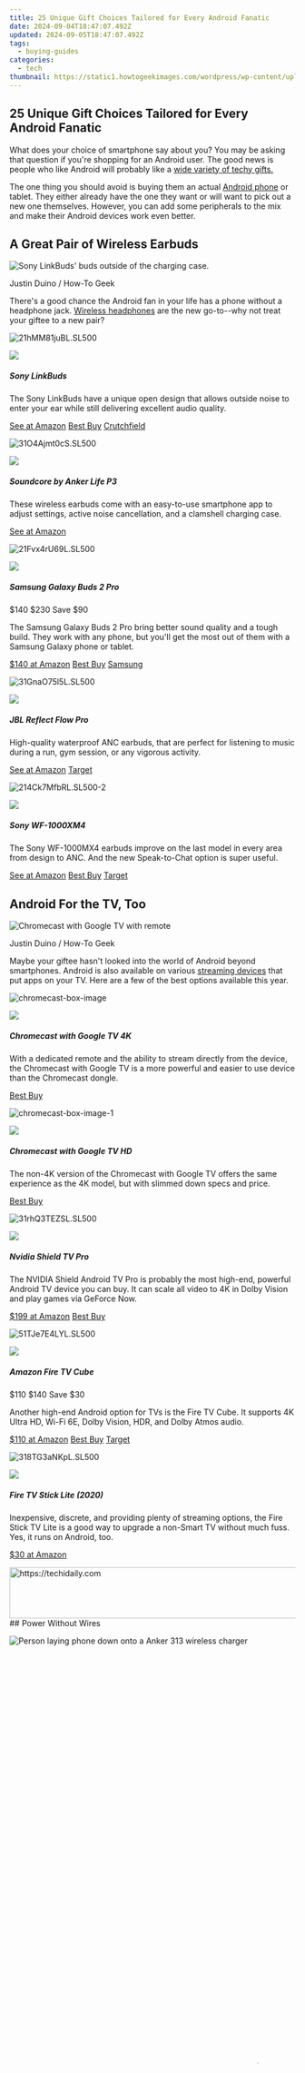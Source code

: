 ```yaml
---
title: 25 Unique Gift Choices Tailored for Every Android Fanatic
date: 2024-09-04T18:47:07.492Z
updated: 2024-09-05T18:47:07.492Z
tags:
  - buying-guides
categories:
  - tech
thumbnail: https://static1.howtogeekimages.com/wordpress/wp-content/uploads/2022/11/Samsung-Galaxy-phones.jpg
---
```


## 25 Unique Gift Choices Tailored for Every Android Fanatic

What does your choice of smartphone say about you? You may be asking that question if you're shopping for an Android user. The good news is people who like Android will probably like a [wide variety of techy gifts.](https://extra-lessons.techidaily.com/new-2023s-premier-entryway-toolkit-across-devices/) 

 The one thing you should avoid is buying them an actual [Android phone](https://twitter-videos.techidaily.com/hot-takes-highlight-twitters-trending-topics-for-2024/) or tablet. They either already have the one they want or will want to pick out a new one themselves. However, you can add some peripherals to the mix and make their Android devices work even better.

##  A Great Pair of Wireless Earbuds

![Sony LinkBuds' buds outside of the charging case.](https://static1.howtogeekimages.com/wordpress/wp-content/uploads/2022/04/Sony-LinkBuds-buds-outside-of-the-charging-case.jpg) 

Justin Duino / How-To Geek

 There's a good chance the Android fan in your life has a phone without a headphone jack. [Wireless headphones](https://ios-unlock.techidaily.com/locked-out-of-apple-iphone-xs-max-5-ways-to-get-into-a-locked-apple-iphone-xs-max-by-drfone-ios/) are the new go-to--why not treat your giftee to a new pair?

![21hMM81juBL._SL500_](https://static1.howtogeekimages.com/wordpress/wp-content/uploads/2023/07/21hmm81jubl-_sl500_.jpg) 

![](https://static1.howtogeekimages.com/wordpresshttps://static0.howtogeekimages.com/wordpress/wp-content/uploads/2023/07/2023-howtogeek-best_of-generic.png) 

#####  Sony LinkBuds

The Sony LinkBuds have a unique open design that allows outside noise to enter your ear while still delivering excellent audio quality.

[See at Amazon](https://www.amazon.com/Sony-LinkBuds-Wireless-Headphones-Open-Ring/dp/B09QNLR4GD?tag=htg-v2-2vb9j3m-20&ascsubtag=UUhtgUeUpU203544&asc%5Frefurl=https%3A%2F%2Fwww.howtogeek.com%2F850078%2Fgifts-for-android-users%2F&asc%5Fcampaign=Short-Term) [Best Buy](https://shop-links.co/link/?exclusive=1&publisher_slug=itechdaily19598&url=https%3A%2F%2Fwww.bestbuy.com%2Fsite%2Fsony__linkbuds_true_%2F6493580.p%3FskuId%3D6493580) [Crutchfield](https://shop-links.co/link/?exclusive=1&publisher_slug=itechdaily19598&url=https%3A%2F%2Fwww.crutchfield.com%2FI-rNARc1DY6%2Fp_158WFL900G%2FSony-LinkBuds.html) 

![31O4Ajmt0cS._SL500_](https://static1.howtogeekimages.com/wordpress/wp-content/uploads/2023/07/31o4ajmt0cs-_sl500_.jpg) 

![](https://static1.howtogeekimages.com/wordpresshttps://static0.howtogeekimages.com/wordpress/wp-content/uploads/2023/07/2023-howtogeek-best_of-generic.png) 

#####  Soundcore by Anker Life P3

These wireless earbuds come with an easy-to-use smartphone app to adjust settings, active noise cancellation, and a clamshell charging case.

[See at Amazon](https://www.amazon.com/Soundcore-Cancelling-Wireless-Charging-Sleeping/dp/B093SLWMS7?tag=htg-v2-2vb9j3m-20&ascsubtag=UUhtgUeUpU203544&asc%5Frefurl=https%3A%2F%2Fwww.howtogeek.com%2F850078%2Fgifts-for-android-users%2F&asc%5Fcampaign=Short-Term) 

![21Fvx4rU69L._SL500_](https://static1.howtogeekimages.com/wordpress/wp-content/uploads/2023/07/21fvx4ru69l-_sl500_.jpg) 

![](https://static1.howtogeekimages.com/wordpresshttps://static0.howtogeekimages.com/wordpress/wp-content/uploads/2023/07/2023-howtogeek-best_of-generic.png) 

#####  Samsung Galaxy Buds 2 Pro

$140 $230 Save $90 

The Samsung Galaxy Buds 2 Pro bring better sound quality and a tough build. They work with any phone, but you'll get the most out of them with a Samsung Galaxy phone or tablet.

[$140 at Amazon](https://www.amazon.com/SAMSUNG-Bluetooth-Cancelling-Conversation-Resistant/dp/B0B2SFVRC2?tag=htg-v2-2vb9j3m-20&ascsubtag=UUhtgUeUpU203544&asc%5Frefurl=https%3A%2F%2Fwww.howtogeek.com%2F850078%2Fgifts-for-android-users%2F&asc%5Fcampaign=Short-Term) [Best Buy](https://shop-links.co/link/?exclusive=1&publisher_slug=itechdaily19598&url=https%3A%2F%2Fwww.bestbuy.com%2Fsite%2Fsamsung__galaxy_buds%2F6510542.p%3FskuId%3D6510542) [Samsung](https://shop-links.co/link/?exclusive=1&publisher_slug=itechdaily19598&url=https%3A%2F%2Fwww.samsung.com%2Fus%2Fmobile%2Faudio%2Fheadphones%2Fgalaxy-buds2-pro-white-sm-r510nzwaxar%2F) 

![31GnaO75l5L._SL500_](https://static1.howtogeekimages.com/wordpress/wp-content/uploads/2023/07/31gnao75l5l-_sl500_.jpg) 

![](https://static1.howtogeekimages.com/wordpresshttps://static0.howtogeekimages.com/wordpress/wp-content/uploads/2023/07/2023-howtogeek-best_of-generic.png) 

#####  JBL Reflect Flow Pro

High-quality waterproof ANC earbuds, that are perfect for listening to music during a run, gym session, or any vigorous activity.

[See at Amazon](https://www.amazon.com/JBL-Reflect-Wireless-Sports-Earbuds/dp/B09CVCRYZZ?tag=htg-v2-2vb9j3m-20&ascsubtag=UUhtgUeUpU203544&asc%5Frefurl=https%3A%2F%2Fwww.howtogeek.com%2F850078%2Fgifts-for-android-users%2F&asc%5Fcampaign=Short-Term) [Target](https://shop-links.co/link/?exclusive=1&publisher_slug=itechdaily19598&url=https%3A%2F%2Fdisneyplus.bn5x.net%2Fc%2F156932%2F564546%2F9358%3FsubId1%3DUUhtgUeUpU203544%26subId2%3Dehtg%26u%3Dhttps%253A%252F%252Fwww.target.com%252Fp%252Fjbl%255Freflect%255Fflow%255Fpro%252F-%252FA-84744324) 

![214Ck7MfbRL._SL500_-2](https://static1.howtogeekimages.com/wordpress/wp-content/uploads/2023/07/214ck7mfbrl-_sl500_-2.jpg) 

![](https://static1.howtogeekimages.com/wordpresshttps://static0.howtogeekimages.com/wordpress/wp-content/uploads/2023/07/2023-howtogeek-best_of-generic.png) 

#####  Sony WF-1000XM4

The Sony WF-1000MX4 earbuds improve on the last model in every area from design to ANC. And the new Speak-to-Chat option is super useful.

[See at Amazon](https://www.amazon.com/dp/B094C4VDJZ?tag=htg-v2-2vb9j3m-20&ascsubtag=UUhtgUeUpU203544&asc%5Frefurl=https%3A%2F%2Fwww.howtogeek.com%2F850078%2Fgifts-for-android-users%2F&asc%5Fcampaign=Short-Term) [Best Buy](https://shop-links.co/link/?exclusive=1&publisher_slug=itechdaily19598&url=https%3A%2F%2Fwww.bestbuy.com%2Fsite%2Fsony__wf1000xm4_true%2F6462204.p%3FskuId%3D6462204) [Target](https://shop-links.co/link/?exclusive=1&publisher_slug=itechdaily19598&url=https%3A%2F%2Fdisneyplus.bn5x.net%2Fc%2F156932%2F564546%2F9358%3FsubId1%3DUUhtgUeUpU203544%26subId2%3Dehtg%26u%3Dhttps%253A%252F%252Fwww.target.com%252Fp%252Fsony%255Fnoisecancelling%252F-%252FA-82691015) 

##  Android For the TV, Too

![Chromecast with Google TV with remote](https://static1.howtogeekimages.com/wordpress/wp-content/uploads/2020/10/chromecast-with-google-tv-with-remote-htg.jpg) 

Justin Duino / How-To Geek

 Maybe your giftee hasn't looked into the world of Android beyond smartphones. Android is also available on various [streaming devices](https://facebook-video-share.techidaily.com/updated-prime-selection-of-screen-capture-software-for-gaming/) that put apps on your TV. Here are a few of the best options available this year.

![chromecast-box-image](https://static1.howtogeekimages.com/wordpress/wp-content/uploads/2023/07/chromecast-box-image.jpg) 

![](https://static1.howtogeekimages.com/wordpresshttps://static0.howtogeekimages.com/wordpress/wp-content/uploads/2023/07/2023-howtogeek-best_of-generic.png) 

#####  Chromecast with Google TV 4K

With a dedicated remote and the ability to stream directly from the device, the Chromecast with Google TV is a more powerful and easier to use device than the Chromecast dongle.

[Best Buy](https://shop-links.co/link/?exclusive=1&publisher_slug=itechdaily19598&url=https%3A%2F%2Fwww.bestbuy.com%2Fsite%2Fchromecast-with-google-tv-4k-snow%2F6425976.p) 

![chromecast-box-image-1](https://static1.howtogeekimages.com/wordpress/wp-content/uploads/2023/07/chromecast-box-image-1.jpg) 

![](https://static1.howtogeekimages.com/wordpresshttps://static0.howtogeekimages.com/wordpress/wp-content/uploads/2023/07/2023-howtogeek-best_of-generic.png) 

#####  Chromecast with Google TV HD

The non-4K version of the Chromecast with Google TV offers the same experience as the 4K model, but with slimmed down specs and price.

[Best Buy](https://shop-links.co/link/?exclusive=1&publisher_slug=itechdaily19598&url=https%3A%2F%2Fwww.bestbuy.com%2Fsite%2Fchromecast-with-google-tv-hd-snow%2F6517336.p) 

![31rhQ3TEZSL._SL500_](https://static1.howtogeekimages.com/wordpress/wp-content/uploads/2023/07/31rhq3tezsl-_sl500_.jpg) 

![](https://static1.howtogeekimages.com/wordpresshttps://static0.howtogeekimages.com/wordpress/wp-content/uploads/2023/07/2023-howtogeek-best_of-generic.png) 

#####  Nvidia Shield TV Pro

The NVIDIA Shield Android TV Pro is probably the most high-end, powerful Android TV device you can buy. It can scale all video to 4K in Dolby Vision and play games via GeForce Now.

[$199 at Amazon](https://www.amazon.com/NVIDIA-Shield-Android-Streaming-Performance/dp/B07YP9FBMM?tag=htg-v2-2vb9j3m-20&ascsubtag=UUhtgUeUpU203544&asc%5Frefurl=https%3A%2F%2Fwww.howtogeek.com%2F850078%2Fgifts-for-android-users%2F&asc%5Fcampaign=Short-Term) [Best Buy](https://shop-links.co/link/?exclusive=1&publisher_slug=itechdaily19598&url=https%3A%2F%2Fwww.bestbuy.com%2Fsite%2Fnvidia__shield_andro%2F6370425.p%3FskuId%3D6370425) 

![51TJe7E4LYL._SL500_](https://static1.howtogeekimages.com/wordpress/wp-content/uploads/2023/07/51tje7e4lyl-_sl500_.jpg) 

![](https://static1.howtogeekimages.com/wordpresshttps://static0.howtogeekimages.com/wordpress/wp-content/uploads/2023/07/2023-howtogeek-best_of-generic.png) 

#####  Amazon Fire TV Cube

$110 $140 Save $30 

Another high-end Android option for TVs is the Fire TV Cube. It supports 4K Ultra HD, Wi-Fi 6E, Dolby Vision, HDR, and Dolby Atmos audio.

[$110 at Amazon](https://www.amazon.com/All-new-fire-tv-cube-4k-streaming-device/dp/B09BZZ3MM7?tag=htg-v2-2vb9j3m-20&ascsubtag=UUhtgUeUpU203544&asc%5Frefurl=https%3A%2F%2Fwww.howtogeek.com%2F850078%2Fgifts-for-android-users%2F&asc%5Fcampaign=Short-Term) [Best Buy](https://shop-links.co/link/?exclusive=1&publisher_slug=itechdaily19598&url=https%3A%2F%2Fwww.bestbuy.com%2Fsite%2Famazon__fire_tv_cube%2F6522377.p%3FskuId%3D6522377) [Target](https://shop-links.co/link/?exclusive=1&publisher_slug=itechdaily19598&url=https%3A%2F%2Fdisneyplus.bn5x.net%2Fc%2F156932%2F564546%2F9358%3FsubId1%3DUUhtgUeUpU203544%26subId2%3Dehtg%26u%3Dhttps%253A%252F%252Fwww.target.com%252Fp%252Famazon%255Ffire%255Ftv%255Fcube%255F%252F-%252FA-86217850) 

![318TG3aNKpL._SL500_](https://static1.howtogeekimages.com/wordpress/wp-content/uploads/2023/07/318tg3ankpl-_sl500_.jpg) 

![](https://static1.howtogeekimages.com/wordpresshttps://static0.howtogeekimages.com/wordpress/wp-content/uploads/2023/07/2023-howtogeek-best_of-generic.png) 

#####  Fire TV Stick Lite (2020)

Inexpensive, discrete, and providing plenty of streaming options, the Fire Stick TV Lite is a good way to upgrade a non-Smart TV without much fuss. Yes, it runs on Android, too.

[$30 at Amazon](https://www.amazon.com/fire-tv-stick-lite/dp/B07YNLBS7R?tag=htg-v2-2vb9j3m-20&ascsubtag=UUhtgUeUpU203544&asc%5Frefurl=https%3A%2F%2Fwww.howtogeek.com%2F850078%2Fgifts-for-android-users%2F&asc%5Fcampaign=Short-Term) 

<!-- affiliate ads begin -->
<a href="https://aligracehair.sjv.io/c/5597632/1997635/19272" target="_top" id="1997635">
  <img src="//a.impactradius-go.com/display-ad/19272-1997635" border="0" alt="https://techidaily.com" width="728" height="90"/>
</a>
<img height="0" width="0" src="https://aligracehair.sjv.io/i/5597632/1997635/19272" style="position:absolute;visibility:hidden;" border="0" />
<!-- affiliate ads end -->
##  Power Without Wires

![Person laying phone down onto a Anker 313 wireless charger](https://static1.howtogeekimages.com/wordpress/wp-content/uploads/2022/10/Daily-Deal-10.19.22-Anker-313-Wireless-Charger.png) 

<!-- affiliate ads begin -->
<span id="1531879">
					<video width="864" height="1536" style="cursor:pointer"
           poster="//a.impactradius-go.com/display-clicktoplayimage/1531879.png"
           onclick="if(!this.playClicked){this.play();this.setAttribute('controls',true);this.playClicked=true;}">
	   <source src="//a.impactradius-go.com/display-ad/16446-1531879">
	   <img src="//a.impactradius-go.com/display-clicktoplayimage/1531879.png" style="border: none; height: 100%; width: 100%; object-fit: contain">
	</video>
	<div style="width:540px;text-align:center"><a href="javascript:window.open(decodeURIComponent('https%3A%2F%2Flaganoo.pxf.io%2Fc%2F5597632%2F1531879%2F16446'), '_blank');void(0);">Click here</a></div>
</span>
<img height="0" width="0" src="https://imp.pxf.io/i/5597632/1531879/16446" style="position:absolute;visibility:hidden;" border="0" />
<!-- affiliate ads end -->
_[Anker](https://www.amazon.com/dp/B07THHQMHM)_

[Wireless charging](https://location-social.techidaily.com/in-2024-how-to-fake-snapchat-location-without-jailbreak-on-vivo-y02t-drfone-by-drfone-virtual-android/) has slowly become a common feature found in Android smartphones. Not all Android devices have it, but if the Android user in your life has a relatively new device, they likely do.

![31i-OOcGsnL._SL500_](https://static1.howtogeekimages.com/wordpress/wp-content/uploads/2023/07/31i-oocgsnl-_sl500_.jpg) 

<!-- affiliate ads begin -->
<a href="https://appsumo.8odi.net/c/5597632/2123750/7443" target="_top" id="2123750">
  <img src="//a.impactradius-go.com/display-ad/7443-2123750" border="0" alt="https://techidaily.com" width="728" height="90"/>
</a>
<img height="0" width="0" src="https://appsumo.8odi.net/i/5597632/2123750/7443" style="position:absolute;visibility:hidden;" border="0" />
<!-- affiliate ads end -->
![](https://static1.howtogeekimages.com/wordpresshttps://static0.howtogeekimages.com/wordpress/wp-content/uploads/2023/07/2023-howtogeek-best_of-generic.png) 

<!-- affiliate ads begin -->
<a href="https://homestyler.sjv.io/c/5597632/1943647/22993" target="_top" id="1943647">
  <img src="//a.impactradius-go.com/display-ad/22993-1943647" border="0" alt="https://techidaily.com" width="728" height="90"/>
</a>
<img height="0" width="0" src="https://homestyler.sjv.io/i/5597632/1943647/22993" style="position:absolute;visibility:hidden;" border="0" />
<!-- affiliate ads end -->
#####  Anker PowerWave II Stand

$36 $44 Save $8 

Thanks to its fast charging support and the bundled power supply, Anker's PowerWave II Stand is the best stand-type wireless charger on the market.

[$36 at Amazon](https://www.amazon.com/Anker-Wireless-PowerWave-Qi-Certified-Charging/dp/B083BJTY2T?tag=htg-v2-2vb9j3m-20&ascsubtag=UUhtgUeUpU203544&asc%5Frefurl=https%3A%2F%2Fwww.howtogeek.com%2F850078%2Fgifts-for-android-users%2F&asc%5Fcampaign=Short-Term) 

![31TiXTaFrOS._SL500_](https://static1.howtogeekimages.com/wordpress/wp-content/uploads/2023/07/31tixtafros-_sl500_.jpg) 

<!-- affiliate ads begin -->
<a href="https://appsumo.8odi.net/c/5597632/2105874/7443" target="_top" id="2105874">
  <img src="//a.impactradius-go.com/display-ad/7443-2105874" border="0" alt="https://techidaily.com" width="728" height="90"/>
</a>
<img height="0" width="0" src="https://appsumo.8odi.net/i/5597632/2105874/7443" style="position:absolute;visibility:hidden;" border="0" />
<!-- affiliate ads end -->
![](https://static1.howtogeekimages.com/wordpresshttps://static0.howtogeekimages.com/wordpress/wp-content/uploads/2023/07/2023-howtogeek-best_of-generic.png) 

<!-- affiliate ads begin -->
<span id="1424531">
					<video width="864" height="NaN" style="cursor:pointer"
           poster="//a.impactradius-go.com/display-clicktoplayimage/1424531.png"
           onclick="if(!this.playClicked){this.play();this.setAttribute('controls',true);this.playClicked=true;}">
	   <source src="//a.impactradius-go.com/display-ad/16446-1424531">
	   <img src="//a.impactradius-go.com/display-clicktoplayimage/1424531.png" style="border: none; height: 100%; width: 100%; object-fit: contain">
	</video>
	<div style="width:540px;text-align:center"><a href="javascript:window.open(decodeURIComponent('https%3A%2F%2Flaganoo.pxf.io%2Fc%2F5597632%2F1424531%2F16446'), '_blank');void(0);">Click here</a></div>
</span>
<img height="0" width="0" src="https://imp.pxf.io/i/5597632/1424531/16446" style="position:absolute;visibility:hidden;" border="0" />
<!-- affiliate ads end -->
#####  TOZO W1 Wireless Charger

$15 $20 Save $5 

TOZO's budget charger is a thin and sleek wireless pad, which combines high-quality construction with great safety features.

[$15 at Amazon](https://www.amazon.com/TOZO-W1-Wireless-Aviation-Aluminum/dp/B07V6JRRQ6?tag=htg-v2-2vb9j3m-20&ascsubtag=UUhtgUeUpU203544&asc%5Frefurl=https%3A%2F%2Fwww.howtogeek.com%2F850078%2Fgifts-for-android-users%2F&asc%5Fcampaign=Short-Term) 

![316fiyHUOUL._SL500_](https://static1.howtogeekimages.com/wordpress/wp-content/uploads/2023/07/316fiyhuoul-_sl500_.jpg) 

![](https://static1.howtogeekimages.com/wordpresshttps://static0.howtogeekimages.com/wordpress/wp-content/uploads/2023/07/2023-howtogeek-best_of-generic.png) 

<!-- affiliate ads begin -->
<a href="https://appsumo.8odi.net/c/5597632/2094483/7443" target="_top" id="2094483">
  <img src="//a.impactradius-go.com/display-ad/7443-2094483" border="0" alt="https://techidaily.com" width="728" height="90"/>
</a>
<img height="0" width="0" src="https://appsumo.8odi.net/i/5597632/2094483/7443" style="position:absolute;visibility:hidden;" border="0" />
<!-- affiliate ads end -->
#####  Samsung Fast Wireless Charger

Samsung's official Wireless Fast Charger Stand is your best bet to get the fastest possible wireless charging speed on a Samsung phone.

[See at Amazon](https://www.amazon.com/Samsung-Charge-Wireless-Charger-Stand/dp/B07VG9JMG1?tag=htg-v2-2vb9j3m-20&ascsubtag=UUhtgUeUpU203544&asc%5Frefurl=https%3A%2F%2Fwww.howtogeek.com%2F850078%2Fgifts-for-android-users%2F&asc%5Fcampaign=Short-Term) 

![41uD4eoI-fL._SL500_](https://static1.howtogeekimages.com/wordpress/wp-content/uploads/2023/07/41ud4eoi-fl-_sl500_.jpg) 

![](https://static1.howtogeekimages.com/wordpresshttps://static0.howtogeekimages.com/wordpress/wp-content/uploads/2023/07/2023-howtogeek-best_of-generic.png) 

<!-- affiliate ads begin -->
<a href="https://laganoo.pxf.io/c/5597632/1528688/16446" target="_top" id="1528688">
  <img src="//a.impactradius-go.com/display-ad/16446-1528688" border="0" alt="https://techidaily.com" width="728" height="90"/>
</a>
<img height="0" width="0" src="https://laganoo.pxf.io/i/5597632/1528688/16446" style="position:absolute;visibility:hidden;" border="0" />
<!-- affiliate ads end -->
#####  iOttie Auto Sense

$35 $60 Save $25 

iOttie's Auto Sense is a great choice if you want a wireless charger for your car. It can fast-charge your phone while keeping it mounted securely.

[$35 at Amazon](https://www.amazon.com/iOttie-Automatic-Clamping-Dashboard-Smartphones/dp/B07RBC21Z6?tag=htg-v2-2vb9j3m-20&ascsubtag=UUhtgUeUpU203544&asc%5Frefurl=https%3A%2F%2Fwww.howtogeek.com%2F850078%2Fgifts-for-android-users%2F&asc%5Fcampaign=Short-Term) [Best Buy](https://shop-links.co/link/?exclusive=1&publisher_slug=itechdaily19598&url=https%3A%2F%2Fwww.bestbuy.com%2Fsite%2Fiottie__autosense_wi%2F6409831.p%3FskuId%3D6409831) [Target](https://shop-links.co/link/?exclusive=1&publisher_slug=itechdaily19598&url=https%3A%2F%2Fdisneyplus.bn5x.net%2Fc%2F156932%2F564546%2F9358%3FsubId1%3DUUhtgUeUpU203544%26subId2%3Dehtg%26u%3Dhttps%253A%252F%252Fwww.target.com%252Fp%252Fiottie%255Fautosense%255Fwir%252F-%252FA-81644963) 

![lenovo-smart-clock-dock](https://static1.howtogeekimages.com/wordpress/wp-content/uploads/2023/07/lenovo-smart-clock-dock.png) 

<!-- affiliate ads begin -->
<a href="https://appsumo.8odi.net/c/5597632/2100542/7443" target="_top" id="2100542">
  <img src="//a.impactradius-go.com/display-ad/7443-2100542" border="0" alt="https://techidaily.com" width="728" height="90"/>
</a>
<img height="0" width="0" src="https://appsumo.8odi.net/i/5597632/2100542/7443" style="position:absolute;visibility:hidden;" border="0" />
<!-- affiliate ads end -->
![](https://static1.howtogeekimages.com/wordpresshttps://static0.howtogeekimages.com/wordpress/wp-content/uploads/2023/07/2023-howtogeek-best_of-generic.png) 

<!-- affiliate ads begin -->
<a href="https://imp.i357552.net/c/5597632/994842/11832" target="_top" id="994842">
  <img src="//a.impactradius-go.com/display-ad/11832-994842" border="0" alt="https://techidaily.com" width="728" height="90"/>
</a>
<img height="0" width="0" src="https://imp.i357552.net/i/5597632/994842/11832" style="position:absolute;visibility:hidden;" border="0" />
<!-- affiliate ads end -->
#####  Lenovo Smart Clock (2nd Gen) with Wireless Charging Dock

A smart display perfect for the bedside and a wireless charger all in one.

[Best Buy](https://shop-links.co/link/?exclusive=1&publisher_slug=itechdaily19598&url=https%3A%2F%2Fwww.bestbuy.com%2Fsite%2Flenovo-smart-clock-2nd-gen-4-smart-display-with-google-assistant-and-wireless-charging-dock-heather-grey%2F6470547.p%3FskuId%3D6470547%23anchor%3DproductVariations) 

<!-- affiliate ads begin -->
<a href="https://aligracehair.sjv.io/c/5597632/1948881/19272" target="_top" id="1948881">
  <img src="//a.impactradius-go.com/display-ad/19272-1948881" border="0" alt="https://techidaily.com" width="728" height="90"/>
</a>
<img height="0" width="0" src="https://aligracehair.sjv.io/i/5597632/1948881/19272" style="position:absolute;visibility:hidden;" border="0" />
<!-- affiliate ads end -->
##  Join in the MagSafe Fun

![MagSafe wallet on a Samsung phone.](https://static1.howtogeekimages.com/wordpress/wp-content/uploads/2022/10/Magsafe-wallet-on-samsung-phone.png) 

Joe Fedewa / How-To Geek

 Wait, isn't MagSafe only for iPhones? Nope! It's easy to use [MagSafe accessories](https://facebook-video-footage.techidaily.com/new-2024-approved-achieving-broadcast-excellence-your-guide-to-youtubes-live-360-videos/) with many Android devices. All you need is a MagSafe adapter ring or a case with MagSafe magnets built-in.

![51WR6SNHQfL._SL500_](https://static1.howtogeekimages.com/wordpress/wp-content/uploads/2023/07/51wr6snhqfl-_sl500_.jpg) 

![](https://static1.howtogeekimages.com/wordpresshttps://static0.howtogeekimages.com/wordpress/wp-content/uploads/2023/07/2023-howtogeek-best_of-generic.png) 

#####  Wannap Universal Magsafe Rings

A six-pack of adhesive-backed metal rings for MagSafe accessories. The pack comes with three silver and three black rings.

[See at Amazon](https://www.amazon.com/Wannap-Magnetic-Wireless-Charger-Sticker/dp/B075YB8C7F?tag=htg-v2-2vb9j3m-20&ascsubtag=UUhtgUeUpU203544&asc%5Frefurl=https%3A%2F%2Fwww.howtogeek.com%2F850078%2Fgifts-for-android-users%2F&asc%5Fcampaign=Short-Term) 

![31Kpl3UBKnL._SL500_](https://static1.howtogeekimages.com/wordpress/wp-content/uploads/2023/07/31kpl3ubknl-_sl500_.jpg) 

![](https://static1.howtogeekimages.com/wordpresshttps://static0.howtogeekimages.com/wordpress/wp-content/uploads/2023/07/2023-howtogeek-best_of-generic.png) 

#####  Peak Design Everyday Fabric Case for Galaxy S22

The Peak Design Everyday cases have MagSafe-compatible magnets built-in. They also work with Peak Design's SlimLink magnetic accessories.

[See at Amazon](https://www.amazon.com/Peak-Design-Mobile-Everyday-Samsung/dp/B09W4735NT?tag=htg-v2-2vb9j3m-20&ascsubtag=UUhtgUeUpU203544&asc%5Frefurl=https%3A%2F%2Fwww.howtogeek.com%2F850078%2Fgifts-for-android-users%2F&asc%5Fcampaign=Short-Term) [Adorama](https://adorama.rfvk.net/c/156932/51926/1036?subId1=UUhtgUeUpU203544&subId2=ehtg&u=https%3A%2F%2Fwww.adorama.com%2Fpd8183723461.html) 

![415AKstVb9L._SL500_](https://static1.howtogeekimages.com/wordpress/wp-content/uploads/2023/07/415akstvb9l-_sl500_.jpg) 

![](https://static1.howtogeekimages.com/wordpresshttps://static0.howtogeekimages.com/wordpress/wp-content/uploads/2023/07/2023-howtogeek-best_of-generic.png) 

#####  Magnetic Card Wallet Holder

This compact wallet can hold two to three cards or some cash. It firmly attaches to the back of MagSafe-compatible devices, and can easily be removed when you don't need it.

[See at Amazon](https://www.amazon.com/dp/B09JNPNGGD?tag=htg-v2-2vb9j3m-20&ascsubtag=UUhtgUeUpU203544&asc%5Frefurl=https%3A%2F%2Fwww.howtogeek.com%2F850078%2Fgifts-for-android-users%2F&asc%5Fcampaign=Short-Term) 

![31LgGMKRgeL._SL500_-1](https://static1.howtogeekimages.com/wordpress/wp-content/uploads/2023/07/31lggmkrgel-_sl500_-1.jpg) 

<!-- affiliate ads begin -->
<a href="https://appsumo.8odi.net/c/5597632/2130887/7443" target="_top" id="2130887">
  <img src="//a.impactradius-go.com/display-ad/7443-2130887" border="0" alt="https://techidaily.com" width="728" height="90"/>
</a>
<img height="0" width="0" src="https://appsumo.8odi.net/i/5597632/2130887/7443" style="position:absolute;visibility:hidden;" border="0" />
<!-- affiliate ads end -->
![](https://static1.howtogeekimages.com/wordpresshttps://static0.howtogeekimages.com/wordpress/wp-content/uploads/2023/07/2023-howtogeek-best_of-generic.png) 

#####  Anker 633 MagGo Wireless Portable Charger

$55 $80 Save $25 

With a 10,000mAh battery, a kickstand, and 20W wired charging, Anker's MagSafe battery pack is one of the most versatile you can buy and a great selection for anyone who needs the most power on the go.

[$55 at Amazon](https://www.amazon.com/Anker-Magnetic-Foldable-Wireless-Portable/dp/B09NRG4GK3?tag=htg-v2-2vb9j3m-20&ascsubtag=UUhtgUeUpU203544&asc%5Frefurl=https%3A%2F%2Fwww.howtogeek.com%2F850078%2Fgifts-for-android-users%2F&asc%5Fcampaign=Short-Term) [Anker](https://shop-links.co/link/?exclusive=1&publisher_slug=itechdaily19598&url=https%3A%2F%2Fus.anker.com%2Fproducts%2Fa1641%3Fvariant%3D41830384828566) 

![31ks9yz0VdL._SL500_](https://static1.howtogeekimages.com/wordpress/wp-content/uploads/2023/07/31ks9yz0vdl-_sl500_.jpg) 

![](https://static1.howtogeekimages.com/wordpresshttps://static0.howtogeekimages.com/wordpress/wp-content/uploads/2023/07/2023-howtogeek-best_of-generic.png) 

#####  Peak Design Mobile Wireless Charging Stand

A wireless charging stand with magnets that keeps your phone (with compatible MagSafe adapter/case) in the right spot while charging.

[See at Amazon](https://www.amazon.com/Peak-Design-Mobile-Wireless-Charging/dp/B09FV85DBK?tag=htg-v2-2vb9j3m-20&ascsubtag=UUhtgUeUpU203544&asc%5Frefurl=https%3A%2F%2Fwww.howtogeek.com%2F850078%2Fgifts-for-android-users%2F&asc%5Fcampaign=Short-Term) [Adorama](https://adorama.rfvk.net/c/156932/51926/1036?subId1=UUhtgUeUpU203544&subId2=ehtg&u=https%3A%2F%2Fwww.adorama.com%2Fpdcsbk1.html) 

<!-- affiliate ads begin -->
<a href="https://aligracehair.sjv.io/c/5597632/1918684/19272" target="_top" id="1918684">
  <img src="//a.impactradius-go.com/display-ad/19272-1918684" border="0" alt="https://techidaily.com" width="728" height="90"/>
</a>
<img height="0" width="0" src="https://aligracehair.sjv.io/i/5597632/1918684/19272" style="position:absolute;visibility:hidden;" border="0" />
<!-- affiliate ads end -->
##  Battery Pack for Backup Power

![Anker GaN charger.](https://static1.howtogeekimages.com/wordpress/wp-content/uploads/2022/11/GaN-charger.png) 

_Anker_

 When it comes to [portable chargers](https://change-location.techidaily.com/how-to-fix-error-495-while-downloadupdating-android-apps-on-motorola-moto-g13-drfone-by-drfone-fix-android-problems-fix-android-problems/), there's no such thing as too many. They're extremely handy to have around if the power goes out or if you travel to places without power hookups.

![317E5V3EXpL._SL500_](https://static1.howtogeekimages.com/wordpress/wp-content/uploads/2023/07/317e5v3expl-_sl500_.jpg) 

<!-- affiliate ads begin -->
<a href="https://aligracehair.sjv.io/c/5597632/1948895/19272" target="_top" id="1948895">
  <img src="//a.impactradius-go.com/display-ad/19272-1948895" border="0" alt="https://techidaily.com" width="728" height="90"/>
</a>
<img height="0" width="0" src="https://aligracehair.sjv.io/i/5597632/1948895/19272" style="position:absolute;visibility:hidden;" border="0" />
<!-- affiliate ads end -->
![](https://static1.howtogeekimages.com/wordpresshttps://static0.howtogeekimages.com/wordpress/wp-content/uploads/2023/07/2023-howtogeek-best_of-generic.png) 

#####  Anker PowerPort Atom III Slim

This Anker charger features one 45W USB-C port, one 20W USB-C port, and two USB-A ports. Despite its small size, the GaN technology makes it powerful enough to charge a laptop.

[See at Amazon](https://www.amazon.com/dp/B088TFZ942?tag=htg-v2-2vb9j3m-20&ascsubtag=UUhtgUeUpU203544&asc%5Frefurl=https%3A%2F%2Fwww.howtogeek.com%2F850078%2Fgifts-for-android-users%2F&asc%5Fcampaign=Short-Term) 

![21wJc3mrFEL._SL500_](https://static1.howtogeekimages.com/wordpress/wp-content/uploads/2023/07/21wjc3mrfel-_sl500_.jpg) 

![](https://static1.howtogeekimages.com/wordpresshttps://static0.howtogeekimages.com/wordpress/wp-content/uploads/2023/07/2023-howtogeek-best_of-generic.png) 

#####  Anker PowerCore Slim 10000 Portable Charger

$20 $22 Save $2 

This charger has a 10,000mAh capacity, PowerIQ/VoltageBoost for optimized charging, and an ultra-slim profile.

[$20 at Amazon](https://www.amazon.com/Anker-Ultra-Compact-High-Speed-VoltageBoost-Technology/dp/B07QXV6N1B?tag=htg-v2-2vb9j3m-20&ascsubtag=UUhtgUeUpU203544&asc%5Frefurl=https%3A%2F%2Fwww.howtogeek.com%2F850078%2Fgifts-for-android-users%2F&asc%5Fcampaign=Short-Term) [Anker](https://shop-links.co/link/?exclusive=1&publisher_slug=itechdaily19598&url=https%3A%2F%2Fus.anker.com%2Fproducts%2Fa1229%3Fvariant%3D37438231806102) 

![31uzWJv4p4L._SL500_](https://static1.howtogeekimages.com/wordpress/wp-content/uploads/2023/07/31uzwjv4p4l-_sl500_.jpg) 

![](https://static1.howtogeekimages.com/wordpresshttps://static0.howtogeekimages.com/wordpress/wp-content/uploads/2023/07/2023-howtogeek-best_of-generic.png) 

<!-- affiliate ads begin -->
<a href="https://appsumo.8odi.net/c/5597632/2043639/7443" target="_top" id="2043639">
  <img src="//a.impactradius-go.com/display-ad/7443-2043639" border="0" alt="https://techidaily.com" width="728" height="90"/>
</a>
<img height="0" width="0" src="https://appsumo.8odi.net/i/5597632/2043639/7443" style="position:absolute;visibility:hidden;" border="0" />
<!-- affiliate ads end -->
#####  Iniu Portable Charger

$18 $30 Save $12 

This portable charger offers 10,000 mAh and triple 3A outputs to charge three devices at the same time.

[$18 at Amazon](https://www.amazon.com/dp/B07CZDXDG8?tag=htg-v2-2vb9j3m-20&ascsubtag=UUhtgUeUpU203544&asc%5Frefurl=https%3A%2F%2Fwww.howtogeek.com%2F850078%2Fgifts-for-android-users%2F&asc%5Fcampaign=Short-Term) 

![41TyCG+-2WL._SL500_](https://static1.howtogeekimages.com/wordpress/wp-content/uploads/2023/07/41tycg-2wl-_sl500_.jpg) 

![](https://static1.howtogeekimages.com/wordpresshttps://static0.howtogeekimages.com/wordpress/wp-content/uploads/2023/07/2023-howtogeek-best_of-generic.png) 

#####  Techsmarter 20,000mAh Rugged Power Bank

If you need a portable charger that can handle every adventure, Techsmarter has the power bank you're looking for.

[$60 at Amazon](https://www.amazon.com/Techsmarter-Waterproof-Shockproof-Dustproof-Flashlight/dp/B07P92ZR72?tag=htg-v2-2vb9j3m-20&ascsubtag=UUhtgUeUpU203544&asc%5Frefurl=https%3A%2F%2Fwww.howtogeek.com%2F850078%2Fgifts-for-android-users%2F&asc%5Fcampaign=Short-Term) 

![31s2B3XHe4L._SL500_](https://static1.howtogeekimages.com/wordpress/wp-content/uploads/2023/07/31s2b3xhe4l-_sl500_.jpg) 

<!-- affiliate ads begin -->
<a href="https://appsumo.8odi.net/c/5597632/2118312/7443" target="_top" id="2118312">
  <img src="//a.impactradius-go.com/display-ad/7443-2118312" border="0" alt="https://techidaily.com" width="728" height="90"/>
</a>
<img height="0" width="0" src="https://appsumo.8odi.net/i/5597632/2118312/7443" style="position:absolute;visibility:hidden;" border="0" />
<!-- affiliate ads end -->
![](https://static1.howtogeekimages.com/wordpresshttps://static0.howtogeekimages.com/wordpress/wp-content/uploads/2023/07/2023-howtogeek-best_of-generic.png) 

<!-- affiliate ads begin -->
<a href="https://appsumo.8odi.net/c/5597632/2037335/7443" target="_top" id="2037335">
  <img src="//a.impactradius-go.com/display-ad/7443-2037335" border="0" alt="https://techidaily.com" width="728" height="90"/>
</a>
<img height="0" width="0" src="https://appsumo.8odi.net/i/5597632/2037335/7443" style="position:absolute;visibility:hidden;" border="0" />
<!-- affiliate ads end -->
#####  Anker 321 PowerCore 5K

The Anker 321 makes a perfect emergency battery backup for daily life. Small enough to be carried easily in a pocket or bag, but packing enough power to fully charge most phones in a couple of hours.

[$28 at Amazon](https://www.amazon.com/Anker-PowerCore-Ultra-Compact-Portable-Compatible/dp/B09NRG2YT3?tag=htg-v2-2vb9j3m-20&ascsubtag=UUhtgUeUpU203544&asc%5Frefurl=https%3A%2F%2Fwww.howtogeek.com%2F850078%2Fgifts-for-android-users%2F&asc%5Fcampaign=Short-Term) 

---

 There you have it, a bunch of accessories and gadgets that go great with an Android phone or tablet. The Android user in your life may already have some of these things, so don't be afraid to do a little snooping first.

 Looking for more tech gift ideas? Take a look at our other gift guides:

* [25 Gifts Your Techy Friends Actually Want in 2022](https://extra-lessons.techidaily.com/new-2023s-premier-entryway-toolkit-across-devices/)
* [The 25 Best Geeky Stocking Stuffers for 2022](https://ai-video-editing.techidaily.com/new-in-2024-templates-increase-the-editing-possibilities-for-beginners-and-professionals-read-this-article-to-learn-about-some-customizable-slow-motion-capc/)
* [The 25 Best Gifts for Cutting the Cord for 2022](https://fox-boxes.techidaily.com/new-win11s-1-5-pick-for-budget-friendly-screen-capture-apps/)
* [The 25 Best Tech Gifts Under $100 for 2022](https://visual-screen-recording.techidaily.com/updated-ultimate-windows-recordings-made-simple/)
* [The 25 Best Smart Home Gifts for 2022](https://fox-links.techidaily.com/updated-2024-approved-unlocking-your-understanding-of-copyright-on-instagram/)
* [25 Gifts for the iPhone User in Your Life for 2022](https://facebook-video-files.techidaily.com/updated-kik-id-visualization-width-x-height-aspect-ratio-duration-for-2024/)
* [25 Awesome Board Game Stocking Stuffers for Under $25 in 2022](https://instagram-videos.techidaily.com/new-no-more-complications-easy-instagram-to-mp4-tools-for-mac-and-pc-for-2024/)

<ins class="adsbygoogle"
     style="display:block"
     data-ad-format="autorelaxed"
     data-ad-client="ca-pub-7571918770474297"
     data-ad-slot="1223367746"></ins>



<ins class="adsbygoogle"
     style="display:block"
     data-ad-client="ca-pub-7571918770474297"
     data-ad-slot="8358498916"
     data-ad-format="auto"
     data-full-width-responsive="true"></ins>

<span class="atpl-alsoreadstyle">Also read:</span>
<div><ul>
<li><a href="https://vp-tips.techidaily.com/new-masterclass-generating-professional-srt-documents-for-2024/"><u>[New] Masterclass  Generating Professional SRT Documents for 2024</u></a></li>
<li><a href="https://extra-guidance.techidaily.com/new-navigating-kinemaster-wisely-skills-and-top-ranked-digital-counterparts/"><u>[New] Navigating KineMaster Wisely  Skills and Top-Ranked Digital Counterparts</u></a></li>
<li><a href="https://visual-screen-recording.techidaily.com/updated-2024-approved-stepwise-guide-to-establishing-a-seamless-skype-discussion-among-multiple-users-in-different-systems/"><u>[Updated] 2024 Approved  Stepwise Guide to Establishing a Seamless Skype Discussion Among Multiple Users in Different Systems</u></a></li>
<li><a href="https://facebook-record-videos.techidaily.com/updated-amplify-your-videos-value-anywhere-on-multiple-devices-for-2024/"><u>[Updated] Amplify Your Video's Value Anywhere on Multiple Devices for 2024</u></a></li>
<li><a href="https://extra-approaches.techidaily.com/updated-mastering-text-design-with-ae-top-10-tips/"><u>[Updated] Mastering Text Design with AE  Top 10 Tips</u></a></li>
<li><a href="https://os-tips.techidaily.com/1-apple-defines-new-guidelines-on-pc-emulator-apps-in-the-app-store/"><u>1. Apple Defines New Guidelines on PC Emulator Apps in the App Store</u></a></li>
<li><a href="https://some-approaches.techidaily.com/2024-approved-unleash-creativity-10-must-know-tips-for-cover-art/"><u>2024 Approved  Unleash Creativity  10 Must-Know Tips for Cover Art</u></a></li>
<li><a href="https://buynow-reviews.techidaily.com/boost-your-pcs-visual-capabilities-a-how-to-guide-to-graphic-card-replacement/"><u>Boost Your PC's Visual Capabilities: A How-To Guide to Graphic Card Replacement</u></a></li>
<li><a href="https://buynow-reviews.techidaily.com/compact-and-convenient-moko-universal-bluetooth-keypad-with-foldable-design/"><u>Compact & Convenient MoKo Universal Bluetooth Keypad with Foldable Design</u></a></li>
<li><a href="https://buynow-reviews.techidaily.com/comprehensive-analysis-of-the-anker-roav-dash-cam-c1-the-ultimate-road-companion/"><u>Comprehensive Analysis of the Anker Roav Dash Cam C1 - The Ultimate Road Companion</u></a></li>
<li><a href="https://buynow-reviews.techidaily.com/comprehensive-review-of-the-garmin-gpsmap/"><u>Comprehensive Review of the Garmin GPSMAP</u></a></li>
<li><a href="https://buynow-reviews.techidaily.com/cost-effective-tp-link-re100-ax600-mesh-wi-fi-extender-assessment-and-review/"><u>Cost-Effective TP-Link RE100 AX600 Mesh Wi-Fi Extender Assessment and Review</u></a></li>
<li><a href="https://buynow-reviews.techidaily.com/discover-the-ultimate-selection-of-online-tv-shops-ranked-by-experts/"><u>Discover the Ultimate Selection of Online TV Shops - Ranked by Experts!</u></a></li>
<li><a href="https://buynow-reviews.techidaily.com/exploring-the-d3400s-value-in-entry-level-cameras/"><u>Exploring the D3400's Value in Entry-Level Cameras</u></a></li>
<li><a href="https://buynow-reviews.techidaily.com/future-of-play-a-guide-to-the-premier-gaming-concolements/"><u>Future of Play: A Guide to the Premier Gaming Concolements</u></a></li>
<li><a href="https://change-location.techidaily.com/how-to-get-and-use-pokemon-go-promo-codes-on-samsung-galaxy-s23-drfone-by-drfone-virtual-android/"><u>How to Get and Use Pokemon Go Promo Codes On Samsung Galaxy S23 | Dr.fone</u></a></li>
<li><a href="https://sim-unlock.techidaily.com/in-2024-tutorial-to-change-motorola-razr-40-ultra-imei-without-root-a-comprehensive-guide-by-drfone-android/"><u>In 2024, Tutorial to Change Motorola Razr 40 Ultra IMEI without Root A Comprehensive Guide</u></a></li>
<li><a href="https://buynow-reviews.techidaily.com/in-depth-analysis-of-the-netgear-powerline-av-1200-evaluating-performance-vs-bulky-aesthetics/"><u>In-Depth Analysis of the Netgear Powerline AV 1200: Evaluating Performance vs Bulky Aesthetics</u></a></li>
<li><a href="https://driver-error.techidaily.com/1721102858753-iphone-external-storage-troubles-fix-your-usb-mtp-drivers-now/"><u>IPhone External Storage Troubles? Fix Your USB MTP Drivers Now</u></a></li>
<li><a href="https://buynow-reviews.techidaily.com/mastering-communication-with-truecaller-a-complete-app-evaluation-based-on-user-feedback/"><u>Mastering Communication with TrueCaller - A Complete App Evaluation Based on User Feedback</u></a></li>
<li><a href="https://buynow-reviews.techidaily.com/navigate-the-future-top-rated-computing-brands-to-watch/"><u>Navigate the Future: Top-Rated Computing Brands to Watch</u></a></li>
<li><a href="https://video-content-creator.techidaily.com/new-2024-approved-transform-low-res-videos-into-stunning-hd-with-these-software/"><u>New 2024 Approved Transform Low-Res Videos Into Stunning HD with These Software</u></a></li>
<li><a href="https://some-knowledge.techidaily.com/perfect-your-action-shots-mastering-stable-techniques-for-gopro-4k-recording/"><u>Perfect Your Action Shots: Mastering Stable Techniques for GoPro 4K Recording</u></a></li>
<li><a href="https://buynow-reviews.techidaily.com/revolutionizing-reading-the-ultimate-amazon-kindle-paperwhite-2018-guide/"><u>Revolutionizing Reading: The Ultimate Amazon Kindle Paperwhite (2018) Guide</u></a></li>
<li><a href="https://buynow-reviews.techidaily.com/small-size-big-features-unpacking-the-revamped-2020-echo-dot-review/"><u>Small Size, Big Features: Unpacking the Revamped 2020 Echo Dot Review</u></a></li>
<li><a href="https://extra-approaches.techidaily.com/srt-mastery-advanced-techniques-for-mac-users-for-2024/"><u>SRT Mastery  Advanced Techniques for Mac Users for 2024</u></a></li>
<li><a href="https://buynow-reviews.techidaily.com/stylishly-streaming-to-your-tv-discover-the-benefits-of-antops-at-127-antenna-comprehensive-review/"><u>Stylishly Streaming to Your TV? Discover the Benefits of Antop's AT-127 Antenna - Comprehensive Review</u></a></li>
<li><a href="https://buynow-reviews.techidaily.com/terramat-cubefit-assessment-enhance-fitness-with-an-innovative-standing-exercise-device/"><u>TerraMat CubeFit Assessment: Enhance Fitness with an Innovative Standing Exercise Device</u></a></li>
<li><a href="https://buynow-reviews.techidaily.com/the-fusion-of-classic-design-and-modern-upgrades-on-display-in-our-comprehensive-samsung-galaxy-watch3-review/"><u>The Fusion of Classic Design and Modern Upgrades on Display in Our Comprehensive Samsung Galaxy Watch3 Review</u></a></li>
<li><a href="https://buynow-reviews.techidaily.com/the-ultimate-guide-to-choosing-a-portable-charger-and-jump-starter-why-halo-bolt-is-the-best-on-the-market/"><u>The Ultimate Guide to Choosing a Portable Charger and Jump Starter: Why Halo Bolt Is the Best on the Market</u></a></li>
<li><a href="https://buynow-reviews.techidaily.com/top-eufy-t8200-video-doorbell-assessment-the-freedom-of-no-monthly-subscriptions/"><u>Top Eufy T8200 Video Doorbell Assessment - The Freedom of No Monthly Subscriptions</u></a></li>
<li><a href="https://buynow-reviews.techidaily.com/ultimate-lenovo-thinkpad-x1-nano-evaluation-the-ultraportable-laptop-choice/"><u>Ultimate Lenovo ThinkPad X1 Nano Evaluation - The Ultraportable Laptop Choice</u></a></li>
<li><a href="https://buynow-reviews.techidaily.com/unleashing-potential-an-insiders-view-on-the-razer-book-13-laptop/"><u>Unleashing Potential: An Insider’s View on the Razer Book 13 Laptop</u></a></li>
<li><a href="https://buynow-reviews.techidaily.com/unveiling-the-artistry-of-samsung-galaxy-watch-a-fusion-of-form-and-function/"><u>Unveiling the Artistry of Samsung Galaxy Watch: A Fusion of Form and Function</u></a></li>
<li><a href="https://buynow-reviews.techidaily.com/user-reviews-and-insights-on-mapmyride-platform/"><u>User Reviews & Insights on MapMyRide Platform</u></a></li>
<li><a href="https://buynow-reviews.techidaily.com/whiskers-and-wags-review-laughter-with-pets/"><u>Whiskers and Wags Review: Laughter with Pets</u></a></li>
<li><a href="https://facebook.techidaily.com/why-pausing-your-insta-addiction-is-better-for-you/"><u>Why Pausing Your Insta Addiction Is Better for You</u></a></li>
</ul></div>
